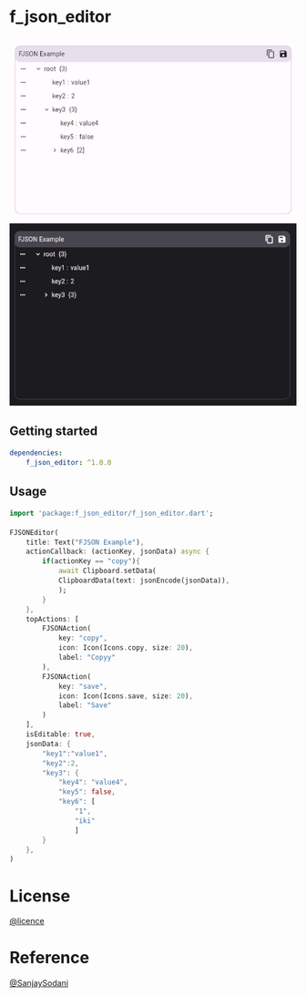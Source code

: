 
# f_json_editor

![FJSON Editor](https://raw.githubusercontent.com/ysfgrl/f_json_editor/master/screenshot/Screenshot1.png)
![FJSON Editor](https://raw.githubusercontent.com/ysfgrl/f_json_editor/master/screenshot/Screenshot2.png)
## Getting started

```yaml
dependencies:
    f_json_editor: ^1.0.0
```

## Usage

```dart
import 'package:f_json_editor/f_json_editor.dart';

FJSONEditor(
    title: Text("FJSON Example"),
    actionCallback: (actionKey, jsonData) async {
        if(actionKey == "copy"){
            await Clipboard.setData(
            ClipboardData(text: jsonEncode(jsonData)),
            );
        }
    },
    topActions: [
        FJSONAction(
            key: "copy",
            icon: Icon(Icons.copy, size: 20),
            label: "Copyy"
        ),
        FJSONAction(
            key: "save",
            icon: Icon(Icons.save, size: 20),
            label: "Save"
        )
    ],
    isEditable: true,
    jsonData: {
        "key1":"value1",
        "key2":2,
        "key3": {
            "key4": "value4",
            "key5": false,
            "key6": [
                "1",
                "iki"
                ]
        }
    },
)
```

# License

[@licence](https://github.com/ysfgrl/f_json_editor/blob/master/LICENSE)

# Reference

[@SanjaySodani](https://github.com/SanjaySodani)